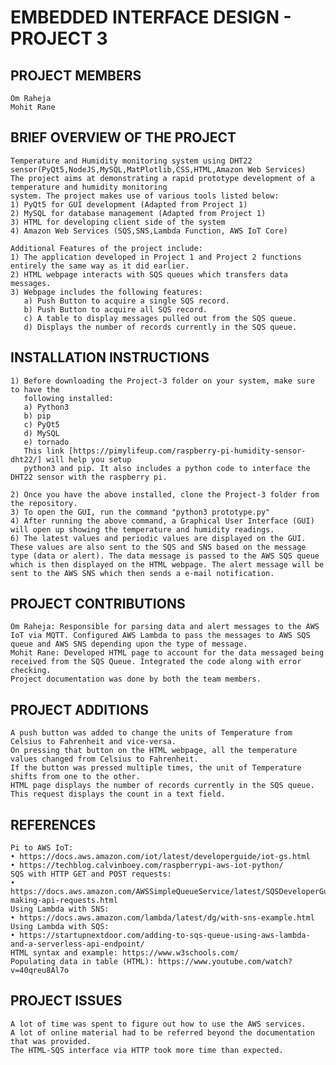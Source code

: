# EMBEDDED INTERFACE DESIGN - PROJECT 3
## PROJECT MEMBERS
    Om Raheja
    Mohit Rane
## BRIEF OVERVIEW OF THE PROJECT
    Temperature and Humidity monitoring system using DHT22 sensor(PyQt5,NodeJS,MySQL,MatPlotlib,CSS,HTML,Amazon Web Services)
    The project aims at demonstrating a rapid prototype development of a temperature and humidity monitoring
    system. The project makes use of various tools listed below:
    1) PyQt5 for GUI development (Adapted from Project 1)
    2) MySQL for database management (Adapted from Project 1)
    3) HTML for developing client side of the system
    4) Amazon Web Services (SQS,SNS,Lambda Function, AWS IoT Core)
    
    Additional Features of the project include:
    1) The application developed in Project 1 and Project 2 functions entirely the same way as it did earlier.
    2) HTML webpage interacts with SQS queues which transfers data messages.
    3) Webpage includes the following features:
       a) Push Button to acquire a single SQS record.
       b) Push Button to acquire all SQS record.
       c) A table to display messages pulled out from the SQS queue.
       d) Displays the number of records currently in the SQS queue.

## INSTALLATION INSTRUCTIONS
    1) Before downloading the Project-3 folder on your system, make sure to have the
       following installed:
       a) Python3
       b) pip
       c) PyQt5
       d) MySQL
       e) tornado
       This link [https://pimylifeup.com/raspberry-pi-humidity-sensor-dht22/] will help you setup 
       python3 and pip. It also includes a python code to interface the DHT22 sensor with the raspberry pi.
  
    2) Once you have the above installed, clone the Project-3 folder from the repository.
    3) To open the GUI, run the command "python3 prototype.py"
    4) After running the above command, a Graphical User Interface (GUI) will open up showing the temperature and humidity readings.
    6) The latest values and periodic values are displayed on the GUI. These values are also sent to the SQS and SNS based on the message type (data or alert). The data message is passed to the AWS SQS queue which is then displayed on the HTML webpage. The alert message will be sent to the AWS SNS which then sends a e-mail notification.  
       
## PROJECT CONTRIBUTIONS
    Om Raheja: Responsible for parsing data and alert messages to the AWS IoT via MQTT. Configured AWS Lambda to pass the messages to AWS SQS queue and AWS SNS depending upon the type of message.
    Mohit Rane: Developed HTML page to account for the data messaged being received from the SQS Queue. Integrated the code along with error checking.
    Project documentation was done by both the team members.
    
## PROJECT ADDITIONS
    A push button was added to change the units of Temperature from Celsius to Fahrenheit and vice-versa. 
    On pressing that button on the HTML webpage, all the temperature values changed from Celsius to Fahrenheit. 
    If the button was pressed multiple times, the unit of Temperature shifts from one to the other.
    HTML page displays the number of records currently in the SQS queue. This request displays the count in a text field.
    
## REFERENCES
    Pi to AWS IoT:
    • https://docs.aws.amazon.com/iot/latest/developerguide/iot-gs.html
    • https://techblog.calvinboey.com/raspberrypi-aws-iot-python/
    SQS with HTTP GET and POST requests: 
    • https://docs.aws.amazon.com/AWSSimpleQueueService/latest/SQSDeveloperGuide/sqs-making-api-requests.html
    Using Lambda with SNS:
    • https://docs.aws.amazon.com/lambda/latest/dg/with-sns-example.html
    Using Lambda with SQS:
    • https://startupnextdoor.com/adding-to-sqs-queue-using-aws-lambda-and-a-serverless-api-endpoint/
    HTML syntax and example: https://www.w3schools.com/
    Populating data in table (HTML): https://www.youtube.com/watch?v=40qreu8Al7o

## PROJECT ISSUES
    A lot of time was spent to figure out how to use the AWS services.
    A lot of online material had to be referred beyond the documentation that was provided.
    The HTML-SQS interface via HTTP took more time than expected.
    
